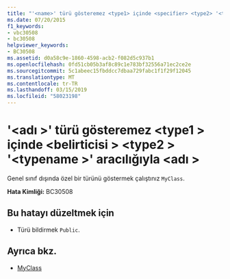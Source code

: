 ```yaml
---
title: "'<name>' türü gösteremez <type1> içinde <specifier> <type2> '<typename>' aracılığıyla <name>"
ms.date: 07/20/2015
f1_keywords:
- vbc30508
- bc30508
helpviewer_keywords:
- BC30508
ms.assetid: d0a58c9e-1860-4598-acb2-f082d5c937b1
ms.openlocfilehash: 0fd51cb05b3af8c89c1e783bf32556a71ec2ce2e
ms.sourcegitcommit: 5c1abeec15fbddcc7dbaa729fabc1f1f29f12045
ms.translationtype: MT
ms.contentlocale: tr-TR
ms.lasthandoff: 03/15/2019
ms.locfileid: "58023198"
---
```

# <a name="name-cannot-expose-type-type1-in-specifier-type2-typename-through-name"></a>'\<adı >' türü gösteremez \<type1 > içinde \<belirticisi > \<type2 > '\<typename >' aracılığıyla \<adı >
Genel sınıf dışında özel bir türünü göstermek çalıştınız `MyClass`.  
  
 **Hata Kimliği:** BC30508  
  
## <a name="to-correct-this-error"></a>Bu hatayı düzeltmek için  
  
-   Türü bildirmek `Public`.  
  
## <a name="see-also"></a>Ayrıca bkz.

- [MyClass](~/docs/visual-basic/programming-guide/program-structure/me-my-mybase-and-myclass.md#myclass)
